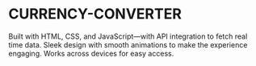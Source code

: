 # CURRENCY-CONVERTER
Built with HTML, CSS, and JavaScript—with API integration to fetch real time data. Sleek design with smooth animations to make the experience engaging. Works across devices for easy access.
